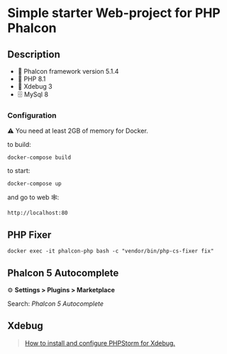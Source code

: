 # Simple starter Web-project for PHP Phalcon

## Description
- 🦅 Phalcon framework version 5.1.4
- 🐘 PHP 8.1
- 🐛 Xdebug 3
- 🗄 MySql 8

### Configuration
⚠️ You need at least 2GB of memory for Docker.

to build:
```shell
docker-compose build
```

to start:
```shell
docker-compose up
```

and go to web 🕸: 
```
http://localhost:80
```

## PHP Fixer
```
docker exec -it phalcon-php bash -c "vendor/bin/php-cs-fixer fix"
```

## Phalcon 5 Autocomplete
⚙️ **Settings > Plugins > Marketplace**

Search: _Phalcon 5 Autocomplete_

## Xdebug
> [How to install and configure PHPStorm for Xdebug.](docs/xdebug/INSTALL.md)
